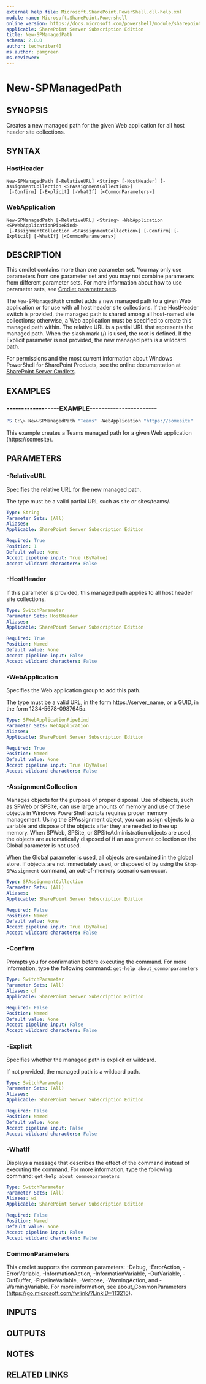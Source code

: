 ```yaml
---
external help file: Microsoft.SharePoint.PowerShell.dll-help.xml
module name: Microsoft.SharePoint.Powershell
online version: https://docs.microsoft.com/powershell/module/sharepoint-server/new-spmanagedpath
applicable: SharePoint Server Subscription Edition
title: New-SPManagedPath
schema: 2.0.0
author: techwriter40
ms.author: pamgreen
ms.reviewer: 
---
```


# New-SPManagedPath

## SYNOPSIS
Creates a new managed path for the given Web application for all host header site collections.


## SYNTAX

### HostHeader
```
New-SPManagedPath [-RelativeURL] <String> [-HostHeader] [-AssignmentCollection <SPAssignmentCollection>]
 [-Confirm] [-Explicit] [-WhatIf] [<CommonParameters>]
```

### WebApplication
```
New-SPManagedPath [-RelativeURL] <String> -WebApplication <SPWebApplicationPipeBind>
 [-AssignmentCollection <SPAssignmentCollection>] [-Confirm] [-Explicit] [-WhatIf] [<CommonParameters>]
```

## DESCRIPTION
This cmdlet contains more than one parameter set.
You may only use parameters from one parameter set and you may not combine parameters from different parameter sets.
For more information about how to use parameter sets, see [Cmdlet parameter sets](https://docs.microsoft.com/powershell/scripting/developer/cmdlet/cmdlet-parameter-sets).

The `New-SPManagedPath` cmdlet adds a new managed path to a given Web application or for use with all host header site collections.
If the HostHeader switch is provided, the managed path is shared among all host-named site collections; otherwise, a Web application must be specified to create this managed path within.
The relative URL is a partial URL that represents the managed path.
When the slash mark (/) is used, the root is defined.
If the Explicit parameter is not provided, the new managed path is a wildcard path.

For permissions and the most current information about Windows PowerShell for SharePoint Products, see the online documentation at [SharePoint Server Cmdlets](https://docs.microsoft.com/powershell/sharepoint/sharepoint-server/sharepoint-server-cmdlets).


## EXAMPLES

### ------------------EXAMPLE-----------------------
```powershell
PS C:\> New-SPManagedPath "Teams" -WebApplication "https://somesite"
```

This example creates a Teams managed path for a given Web application (https://somesite).


## PARAMETERS

### -RelativeURL
Specifies the relative URL for the new managed path.

The type must be a valid partial URL such as site or sites/teams/.

```yaml
Type: String
Parameter Sets: (All)
Aliases: 
Applicable: SharePoint Server Subscription Edition

Required: True
Position: 1
Default value: None
Accept pipeline input: True (ByValue)
Accept wildcard characters: False
```

### -HostHeader
If this parameter is provided, this managed path applies to all host header site collections.

```yaml
Type: SwitchParameter
Parameter Sets: HostHeader
Aliases: 
Applicable: SharePoint Server Subscription Edition

Required: True
Position: Named
Default value: None
Accept pipeline input: False
Accept wildcard characters: False
```

### -WebApplication
Specifies the Web application group to add this path.

The type must be a valid URL, in the form https://server_name, or a GUID, in the form  1234-5678-0987645a.

```yaml
Type: SPWebApplicationPipeBind
Parameter Sets: WebApplication
Aliases: 
Applicable: SharePoint Server Subscription Edition

Required: True
Position: Named
Default value: None
Accept pipeline input: True (ByValue)
Accept wildcard characters: False
```

### -AssignmentCollection
Manages objects for the purpose of proper disposal.
Use of objects, such as SPWeb or SPSite, can use large amounts of memory and use of these objects in Windows PowerShell scripts requires proper memory management.
Using the SPAssignment object, you can assign objects to a variable and dispose of the objects after they are needed to free up memory.
When SPWeb, SPSite, or SPSiteAdministration objects are used, the objects are automatically disposed of if an assignment collection or the Global parameter is not used.

When the Global parameter is used, all objects are contained in the global store.
If objects are not immediately used, or disposed of by using the `Stop-SPAssignment` command, an out-of-memory scenario can occur.

```yaml
Type: SPAssignmentCollection
Parameter Sets: (All)
Aliases: 
Applicable: SharePoint Server Subscription Edition

Required: False
Position: Named
Default value: None
Accept pipeline input: True (ByValue)
Accept wildcard characters: False
```

### -Confirm
Prompts you for confirmation before executing the command.
For more information, type the following command: `get-help about_commonparameters`

```yaml
Type: SwitchParameter
Parameter Sets: (All)
Aliases: cf
Applicable: SharePoint Server Subscription Edition

Required: False
Position: Named
Default value: None
Accept pipeline input: False
Accept wildcard characters: False
```

### -Explicit
Specifies whether the managed path is explicit or wildcard.

If not provided, the managed path is a wildcard path.

```yaml
Type: SwitchParameter
Parameter Sets: (All)
Aliases: 
Applicable: SharePoint Server Subscription Edition

Required: False
Position: Named
Default value: None
Accept pipeline input: False
Accept wildcard characters: False
```

### -WhatIf
Displays a message that describes the effect of the command instead of executing the command.
For more information, type the following command: `get-help about_commonparameters`

```yaml
Type: SwitchParameter
Parameter Sets: (All)
Aliases: wi
Applicable: SharePoint Server Subscription Edition

Required: False
Position: Named
Default value: None
Accept pipeline input: False
Accept wildcard characters: False
```

### CommonParameters
This cmdlet supports the common parameters: -Debug, -ErrorAction, -ErrorVariable, -InformationAction, -InformationVariable, -OutVariable, -OutBuffer, -PipelineVariable, -Verbose, -WarningAction, and -WarningVariable. For more information, see about_CommonParameters (https://go.microsoft.com/fwlink/?LinkID=113216).

## INPUTS

## OUTPUTS

## NOTES

## RELATED LINKS
